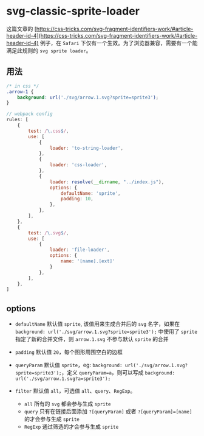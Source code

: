 # svg-classic-sprite-loader
这篇文章的 [https://css-tricks.com/svg-fragment-identifiers-work/#article-header-id-4](https://css-tricks.com/svg-fragment-identifiers-work/#article-header-id-4) 例子，在 `Safari` 下仅有一个生效。为了浏览器兼容，需要有一个能满足此规则的 `svg sprite loader`。

## 用法
```css
/* in css */
.arrow-1 {
    background: url('./svg/arrow.1.svg?sprite=sprite3');
}
```
``` js
// webpack config
rules: [
    {
        test: /\.css$/,
        use: [
            {
                loader: 'to-string-loader',
            },
            {
                loader: 'css-loader',
            },
            {
                loader: resolve(__dirname, "../index.js"),
                options: {
                    defaultName: 'sprite',
                    padding: 10,
                },
            },
        ],
    },
    {
        test: /\.svg$/,
        use: [
            {
                loader: 'file-loader',
                options: {
                    name: '[name].[ext]'
                }
            },
        ],
    },
]
```

## options
+ `defaultName` 默认值 `sprite`, 该值用来生成合并后的 `svg` 名字，如果在 `background: url('./svg/arrow.1.svg?sprite=sprite3');` 中使用了 `sprite` 指定了新的合并文件，则 `arrow.1.svg` 不参与默认 `sprite` 的合并

+ `padding` 默认值 `20`，每个图形周围空白的边框

+ `queryParam` 默认值 `sprite`，eg: `background: url('./svg/arrow.1.svg?sprite=sprite3');`，定义 `queryParam=a`，则可以写成 `background: url('./svg/arrow.1.svg?a=sprite3');`

+ `filter`  默认值 `all`，可选值 `all`、`query`、`RegExp`。
    + `all` 所有的 `svg` 都会参与生成 `sprite`
    + `query` 只有在链接后面添加 `?[queryParam]` 或者 `?[queryParam]=[name]` 的才会参与生成 `sprite`
    + `RegExp` 通过筛选的才会参与生成 `sprite`